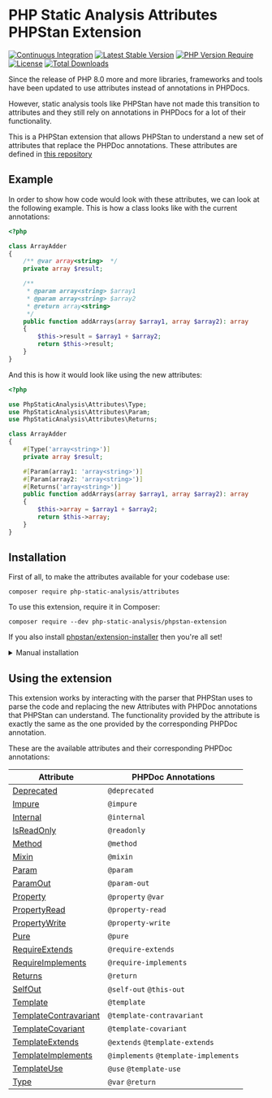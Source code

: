 # PHP Static Analysis Attributes PHPStan Extension
[![Continuous Integration](https://github.com/php-static-analysis/phpstan-extension/workflows/All%20Tests/badge.svg)](https://github.com/php-static-analysis/phpstan-extension/actions)
[![Latest Stable Version](https://poser.pugx.org/php-static-analysis/phpstan-extension/v/stable)](https://packagist.org/packages/php-static-analysis/phpstan-extension)
[![PHP Version Require](http://poser.pugx.org/php-static-analysis/phpstan-extension/require/php)](https://packagist.org/packages/php-static-analysis/phpstan-extension)
[![License](https://poser.pugx.org/php-static-analysis/phpstan-extension/license)](https://github.com/php-static-analysis/phpstan-extension/blob/main/LICENSE)
[![Total Downloads](https://poser.pugx.org/php-static-analysis/phpstan-extension/downloads)](https://packagist.org/packages/php-static-analysis/phpstan-extension/stats)

Since the release of PHP 8.0 more and more libraries, frameworks and tools have been updated to use attributes instead of annotations in PHPDocs.

However, static analysis tools like PHPStan have not made this transition to attributes and they still rely on annotations in PHPDocs for a lot of their functionality.

This is a PHPStan extension that allows PHPStan to understand a new set of attributes that replace the PHPDoc annotations. These attributes are defined in [this repository](https://github.com/php-static-analysis/attributes)

## Example

In order to show how code would look with these attributes, we can look at the following example. This is how a class looks like with the current annotations:

```php
<?php

class ArrayAdder
{
    /** @var array<string>  */
    private array $result;

    /**
     * @param array<string> $array1
     * @param array<string> $array2
     * @return array<string>
     */
    public function addArrays(array $array1, array $array2): array
    {
        $this->result = $array1 + $array2;
        return $this->result;
    }
}
```

And this is how it would look like using the new attributes:

```php
<?php

use PhpStaticAnalysis\Attributes\Type;
use PhpStaticAnalysis\Attributes\Param;
use PhpStaticAnalysis\Attributes\Returns;

class ArrayAdder
{
    #[Type('array<string>')]
    private array $result;

    #[Param(array1: 'array<string>')]
    #[Param(array2: 'array<string>')]
    #[Returns('array<string>')]
    public function addArrays(array $array1, array $array2): array
    {
        $this->array = $array1 + $array2;
        return $this->array;
    }
}
```

## Installation

First of all, to make the attributes available for your codebase use:

```
composer require php-static-analysis/attributes
```

To use this extension, require it in Composer:

```
composer require --dev php-static-analysis/phpstan-extension
```

If you also install [phpstan/extension-installer](https://github.com/phpstan/extension-installer) then you're all set!

<details>
  <summary>Manual installation</summary>

If you don't want to use `phpstan/extension-installer`, include `extension.neon` in your project's PHPStan config:

```
includes:
    - vendor/php-static-analysis/phpstan-extension/extension.neon
```
</details>

## Using the extension

This extension works by interacting with the parser that PHPStan uses to parse the code and replacing the new Attributes with PHPDoc annotations that PHPStan can understand. The functionality provided by the attribute is exactly the same as the one provided by the corresponding PHPDoc annotation.

These are the available attributes and their corresponding PHPDoc annotations:

| Attribute                                                                                                          | PHPDoc Annotations                   |
|--------------------------------------------------------------------------------------------------------------------|--------------------------------------|
| [Deprecated](https://github.com/php-static-analysis/attributes/blob/main/doc/Deprecated.md)                        | `@deprecated`                        |
| [Impure](https://github.com/php-static-analysis/attributes/blob/main/doc/Impure.md)                                | `@impure`                            |
| [Internal](https://github.com/php-static-analysis/attributes/blob/main/doc/Internal.md)                            | `@internal`                          |
| [IsReadOnly](https://github.com/php-static-analysis/attributes/blob/main/doc/IsReadOnly.md)                        | `@readonly`                          |
| [Method](https://github.com/php-static-analysis/attributes/blob/main/doc/Method.md)                                | `@method`                            |
| [Mixin](https://github.com/php-static-analysis/attributes/blob/main/doc/Mixin.md)                                  | `@mixin`                             |
| [Param](https://github.com/php-static-analysis/attributes/blob/main/doc/Param.md)                                  | `@param`                             |
| [ParamOut](https://github.com/php-static-analysis/attributes/blob/main/doc/ParamOut.md)                            | `@param-out`                         |
| [Property](https://github.com/php-static-analysis/attributes/blob/main/doc/Property.md)                            | `@property` `@var`                   |
| [PropertyRead](https://github.com/php-static-analysis/attributes/blob/main/doc/PropertyRead.md)                    | `@property-read`                     |
| [PropertyWrite](https://github.com/php-static-analysis/attributes/blob/main/doc/PropertyWrite.md)                  | `@property-write`                    |
| [Pure](https://github.com/php-static-analysis/attributes/blob/main/doc/Pure.md)                                    | `@pure`                              |
| [RequireExtends](https://github.com/php-static-analysis/attributes/blob/main/doc/RequireExtends.md)                | `@require-extends`                   |
| [RequireImplements](https://github.com/php-static-analysis/attributes/blob/main/doc/RequireImplements.md)          | `@require-implements`                |
| [Returns](https://github.com/php-static-analysis/attributes/blob/main/doc/Returns.md)                              | `@return`                            |
| [SelfOut](https://github.com/php-static-analysis/attributes/blob/main/doc/SelfOut.md)                              | `@self-out` `@this-out`              |
| [Template](https://github.com/php-static-analysis/attributes/blob/main/doc/Template.md)                            | `@template`                          |
| [TemplateContravariant](https://github.com/php-static-analysis/attributes/blob/main/doc/TemplateContravariant.md)  | `@template-contravariant`            |
| [TemplateCovariant](https://github.com/php-static-analysis/attributes/blob/main/doc/TemplateCovariant.md)          | `@template-covariant`                |
| [TemplateExtends](https://github.com/php-static-analysis/attributes/blob/main/doc/TemplateExtends.md)              | `@extends` `@template-extends`       |
| [TemplateImplements](https://github.com/php-static-analysis/attributes/blob/main/doc/TemplateImplements.md)        | `@implements` `@template-implements` |
| [TemplateUse](https://github.com/php-static-analysis/attributes/blob/main/doc/TemplateUse.md)                      | `@use` `@template-use`               |
| [Type](https://github.com/php-static-analysis/attributes/blob/main/doc/Type.md)                                    | `@var` `@return`                     |




